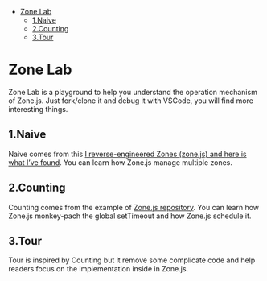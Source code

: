 <!-- TOC -->

- [Zone Lab](#zone-lab)
  - [1.Naive](#1naive)
  - [2.Counting](#2counting)
  - [3.Tour](#3tour)

<!-- /TOC -->

# Zone Lab

Zone Lab is a playground to help you understand the operation mechanism of Zone.js. Just fork/clone it and debug it with VSCode, you will find more interesting things.

## 1.Naive

Naive comes from this [I reverse-engineered Zones (zone.js) and here is what I’ve found](https://blog.angularindepth.com/i-reverse-engineered-zones-zone-js-and-here-is-what-ive-found-1f48dc87659b). You can learn how Zone.js manage multiple zones.

## 2.Counting

Counting comes from the example of [Zone.js repository](https://github.com/JiaLiPassion/zone.js). You can learn how Zone.js monkey-pach the global setTimeout and how Zone.js schedule it.

## 3.Tour

Tour is inspired by Counting but it remove some complicate code and help readers focus on the implementation inside in Zone.js.
